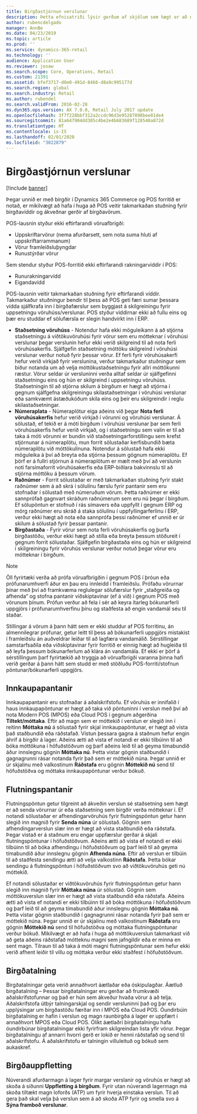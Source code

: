 ```yaml
---
title: Birgðastjórnun verslunar
description: Þetta efnisatriði lýsir gerðum af skjölum sem hægt er að nota til að stjórna birgðum.
author: rubencdelgado
manager: AnnBe
ms.date: 04/23/2019
ms.topic: article
ms.prod: ''
ms.service: dynamics-365-retail
ms.technology: ''
audience: Application User
ms.reviewer: josaw
ms.search.scope: Core, Operations, Retail
ms.custom: 21391
ms.assetid: bfef3717-d0e0-491d-8466-d8a9c995177d
ms.search.region: global
ms.search.industry: Retail
ms.author: rubendel
ms.search.validFrom: 2016-02-28
ms.dyn365.ops.version: AX 7.0.0, Retail July 2017 update
ms.openlocfilehash: 3f7f228bbf312a2ccdc96d3e95287898bee01de4
ms.sourcegitcommit: 81a647904dd305c4be2e4b683689f128548a872d
ms.translationtype: HT
ms.contentlocale: is-IS
ms.lasthandoff: 02/01/2020
ms.locfileid: "3022879"
---
```

# <a name="store-inventory-management"></a>Birgðastjórnun verslunar

[!include [banner](includes/banner.md)]

Þegar unnið er með birgðir í Dynamics 365 Commerce og POS forritið er notað, er mikilvægt að hafa í huga að POS veitir takmarkaðan stuðning fyrir birgðavíddir og ákveðnar gerðir af birgðavörum.

POS-lausnin styður ekki eftirfarandi vöruafbrigði:

- Uppskriftarvörur (nema afurðarsett, sem nota suma hluti af uppskriftarrammanum)
- Vörur framleiðsluþyngdar
- Runustýrðar vörur

Sem stendur styður POS-forritið ekki eftirfarandi rakningarvíddir í POS:

- Runurakningarvídd
- Eigandavídd

POS-lausnin veitir takmarkaðan stuðning fyrir eftirfarandi víddir. Takmarkaður stuðningur bendir til þess að POS geti færi sumar þessara vídda sjálfkrafa inn í birgðafærslur sem byggjast á skilgreiningu fyrir uppsetningu vöruhúss/verslunar. POS styður víddirnar ekki að fullu eins og þær eru studdar ef sölufærsla er slegin handvirkt inn í ERP. 

- **Staðsetning vöruhúss** - Notendur hafa ekki möguleikann á að stjórna staðsetningu á viðtökuvöruhúsi fyrir vörur sem eru mótteknar í vöruhúsi verslunar þegar verslunin hefur ekki verið skilgreind til að nota ferli vöruhúsakerfis. Sjálfgefin staðsetning móttöku skilgreind í vöruhúsi verslunar verður notuð fyrir þessar vörur. Ef ferli fyrir vöruhúsakerfi hefur verið virkjað fyrir verslunina, verður takmarkaður stuðningur sem biður notanda um að velja móttökustaðsetningu fyrir allri móttökunni ræstur. Vörur seldar úr versluninni verða alltaf seldar úr sjálfgefinni staðsetningu eins og hún er skilgreind í uppsetningu vöruhúss. Staðsetningin til að stjórna skilum á birgðum er hægt að stjórna í gegnum sjálfgefna skilgreiningu skilastaðsetningar í vöruhúsi verslunar eða samkvæmt ástæðukóðum skila eins og þeir eru skilgreindir í reglu skilastaðsetningar.
- **Númeraplata** - Númeraplötur eiga aðeins við þegar **Nota ferli vöruhúsakerfis** hefur verið virkjað í vörunni og vöruhúsi verslunar. Á sölustað, ef tekið er á móti birgðum í vöruhúsi verslunar þar sem ferli vöruhúsakerfis hefur verið virkjað, og í staðsetningu sem valin er til að taka á móti vörunni er bundin við staðsetningarforstillingu sem krefst stjórnunar á númeraplötu, mun forrit sölustaðar kerfisbundið bæta númeraplötu við móttökulínuna. Notendur á sölustað hafa ekki möguleika á því að breyta eða stjórna þessum gögnum númeraplötu. Ef þörf er á fullri stjórnun á númeraplötum er mælt með því að verslunin noti farsímaforrit vöruhúsakerfis eða ERP-biðlara bakvinnslu til að stjórna móttöku á þessum vörum.
- **Raðnúmer** - Forrit sölustaðar er með takmarkaðan stuðning fyrir stakt raðnúmer sem á að skrá í sölulínu færslu fyrir pantanir sem eru stofnaðar í sölustað með númeruðum vörum. Þetta raðnúmer er ekki sannprófað gagnvart skráðum raðnúmerum sem eru nú þegar í birgðum. Ef sölupöntun er stofnuð í rás símavers eða uppfyllt í gegnum ERP og mörg raðnúmer eru skráð á staka sölulínu í uppfyllingarferlinu í ERP, verður ekki hægt að nota eða sannprófa þessi raðnúmer ef unnið er úr skilum á sölustað fyrir þessar pantanir.
- **Birgðastaða** - Fyrir vörur sem nota ferli vöruhúsakerfis og þurfa birgðastöðu, verður ekki hægt að stilla eða breyta þessum stöðureit í gegnum forrit sölustaðar. Sjálfgefin birgðastaða eins og hún er skilgreind í skilgreiningu fyrir vöruhús verslunar verður notuð þegar vörur eru mótteknar í birgðum.

> [!NOTE]
> Öll fyrirtæki verða að prófa vöruafbrigðin í gegnum POS í þróun eða prófunarumhverfi áður en þau eru innleidd í framleiðslu. Prófaðu vörurnar þínar með því að framkvæma reglulegar sölufærslur fyrir „staðgreiða og afhenda“ og stofna pantanir viðskiptavinar (ef á við) í gegnum POS með vörunum þínum. Prófun verður að fela í sér að keyra ítarleg bókunarferli uppgjörs í prófunarumhverfinu þínu og staðfesta að engin vandamál séu til staðar.
>
> Stillingar á vörum á þann hátt sem er ekki studdur af POS forritinu, án almennilegrar prófunar, getur leitt til þess að bókunarferli uppgjörs mistakist í framleiðslu án auðveldrar leiðar til að lagfæra vandamálið. Sérstillingar samstarfsaðila eða viðskiptavinar fyrir forritið er einnig hægt að hugleiða til að leyfa þessum bókunarferlum að klára án vandamála. Ef ekki er þörf á sérstillingum þarf fyrirtækið að tryggja að vöruafbrigði varanna þinna hafi verið gerðar á þann hátt sem studd er með stöðluðu POS-forriti/stofnun pöntunar/bókunarferli uppgjörs.

## <a name="purchase-orders"></a>Innkaupapantanir

Innkaupapantanir eru stofnaðar á aðalskrifstofu. Ef vöruhús er innifalið í haus innkaupapöntunar er hægt að taka við pöntuninni í verslun með því að nota Modern POS (MPOS) eða Cloud POS í gegnum aðgerðina **Tiltekt/móttaka**. Eftir að magn sem er móttekið í verslun er slegið inn í reitinn **Móttaka nú** á sölustað fyrir skjal innkaupapöntunar, er hægt að vista það staðbundið eða ráðstafað. Vistun þessara gagna á staðnum hefur engin áhrif á birgðir á lager. Aðeins ætti að vista ef notandi er ekki tilbúinn til að bóka móttökuna í höfuðstöðvum og þarf aðeins leið til að geyma tímabundið áður innslegnu gögnin **Móttaka nú**. Þetta vistar gögnin staðbundið í gagnagrunni rásar notanda fyrir það sem er móttekið núna. Þegar unnið er úr skjalinu með valkostinum **Ráðstafa** eru gögnin **Móttekið nú** send til höfuðstöðva og móttaka innkaupapöntunar verður bókuð. 

## <a name="transfer-orders"></a>Flutningspantanir

Flutningspöntun getur tilgreint að ákveðin verslun sé staðsetning sem hægt er að senda vörurnar úr eða staðsetning sem birgðir verða mótteknar í. Ef notandi sölustaðar er afhendingarvöruhús fyrir flutningspöntun getur hann slegið inn magnið fyrir **Senda núna** úr sölustað. Gögnin sem afhendingarverslun slær inn er hægt að vista staðbundið eða ráðstafa. Þegar vistað er á staðnum eru engar uppfærslur gerðar á skjali flutningspöntunar í höfuðstöðvum. Aðeins ætti að vista ef notandi er ekki tilbúinn til að bóka afhendingu í höfuðstöðvum og þarf leið til að geyma tímabundið áður innslegnu gögnin **Afhenda núna**. Eftir að verslun er tilbúin til að staðfesta sendingu ætti að velja valkostinn **Ráðstafa**. Þetta bókar sendingu á flutningspöntun í höfuðstöðvum svo að viðtökuvöruhús geti nú móttekið. 

Ef notandi sölustaðar er viðtökuvöruhús fyrir flutningspöntun getur hann slegið inn magnið fyrir **Móttaka núna** úr sölustað. Gögnin sem móttökuverslun slær inn er hægt að vista staðbundið eða ráðstafa. Aðeins ætti að vista ef notandi er ekki tilbúinn til að bóka móttökuna í höfuðstöðvum og þarf leið til að geyma tímabundið áður innslegnu gögnin **Móttaka nú**. Þetta vistar gögnin staðbundið í gagnagrunni rásar notanda fyrir það sem er móttekið núna. Þegar unnið er úr skjalinu með valkostinum **Ráðstafa** eru gögnin **Móttekið nú** send til höfuðstöðva og móttaka flutningspöntunar verður bókuð. Mikilvægt er að hafa í huga að móttökuverslun takmarkast við að geta aðeins ráðstafað mótteknu magni sem jafngildir eða er minna en sent magn. Tilraun til að taka á móti magni flutningspöntunar sem hefur ekki verið afhent leiðir til villu og móttaka verður ekki staðfest í höfuðstöðvum.

## <a name="stock-counts"></a>Birgðatalning

Birgðatalningar geta verið annaðhvort áætlaðar eða óskipulagðar. Áætluð birgðatalning – Þessar birgðatalningar eru gerðar að frumkvæði aðalskrifstofunnar og það er hún sem ákveður hvaða vörur á að telja. Aðalskrifstofa útbýr talningarskjal og sendir versluninni það og þar eru upplýsingar um birgðastöðu færðar inn í MPOS eða Cloud POS. Óundirbúin birgðatalning er hafin í verslun og magn raunbirgða á lager er uppfært í annaðhvort MPOS eða Cloud POS. Ólíkt áætlaðri birgðatalningu hafa óundirbúnar birgðatalningar ekki fyrirfram skilgreindan lista yfir vörur. Þegar birgðatalningu af annarri hvorri gerð er lokið er henni ráðstafað og send til aðalskrifstofu. Á aðalskrifstofu er talningin villuleituð og bókuð sem aukaskref.

## <a name="inventory-lookup"></a>Birgðauppfletting

Núverandi afurðarmagn á lager fyrir margar verslanir og vöruhús er hægt að skoða á síðunni **Uppfletting á birgðum**. Fyrir utan núverandi lagermagn má skoða tiltækt magn loforðs (ATP) um fyrir hverja einstaka verslun. Til að gera það skal velja þá verslun sem á að skoða ATP fyrir og smella svo á **Sýna framboð verslunar**.
